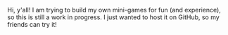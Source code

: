 Hi, y'all! I am trying to build my own mini-games for fun (and experience), so this is still a work in progress.
I just wanted to host it on GitHub, so my friends can try it!
